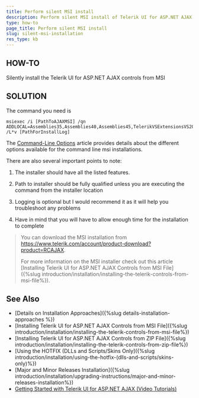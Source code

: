 ```yaml
---
title: Perform silent MSI install
description: Perform silent MSI install of Telerik UI for ASP.NET AJAX. Check it now!
type: how-to
page_title: Perform silent MSI install
slug: silent-msi-installation
res_type: kb
---
```



## HOW-TO
Silently install the Telerik UI for ASP.NET AJAX controls from MSI

## SOLUTION 

The command you need is 

```ASPX
msiexec /i [PathToAJAXMSI] /qn ADDLOCAL=Assemblies35,Assemblies40,Assemblies45,TelerikVSExtensionsVS2022 /L*v [PathForInstallLog]
````

The [Command-Line Options](https://docs.microsoft.com/en-us/windows/win32/msi/command-line-options) article provides details about the different options available for the command line msi installations.

There are also several important points to note:

1. The installer should have all the listed features. 

2. Path to installer should be fully qualified unless you are executing the command from the installer location

3. Logging is optional but I would recommend it as it will help you troubleshoot any problems

4. Have in mind that you will have to allow enough time for the installation to complete
 

> You can download the MSI installation from https://www.telerik.com/account/product-download?product=RCAJAX. 
> 
> For more information on the MSI installer check out this article [Installing Telerik UI for ASP.NET AJAX Controls from MSI File]({%slug introduction/installation/installing-the-telerik-controls-from-msi-file%}).


## See Also

* [Details on Installation Approaches]({%slug details-installation-approaches %})
* [Installing Telerik UI for ASP.NET AJAX Controls from MSI File]({%slug introduction/installation/installing-the-telerik-controls-from-msi-file%})
* [Installing Telerik UI for ASP.NET AJAX Controls from ZIP File]({%slug introduction/installation/installing-the-telerik-controls-from-zip-file%})
* [Using the HOTFIX (DLLs and Scripts/Skins Only]({%slug introduction/installation/using-the-hotfix-(dlls-and-scripts/skins-only)%})
* [Major and Minor Releases Installation]({%slug introduction/installation/upgrading-instructions/major-and-minor-releases-installation%})
* [Getting Started with Telerik UI for ASP.NET AJAX (Video Tutorials)](https://learn.telerik.com/learn/course/external/view/elearning/5/telerik-ui-for-aspnet-ajax)

  